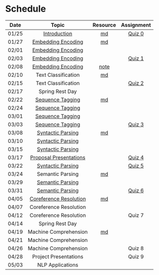 Schedule
=====

|Date | Topic | Resource | Assignment |
|:---:|:---:|:---:|:---:|
|01/25| [Introduction](https://emory.zoom.us/rec/share/xL4YqPtVdPrb_1H6FB7zs6kfKm-XIUB0QwglSpq88-ue3lQSF_s1ifYHR03lb5mP.leLwQqA3y0V_BMVL) | [md](syllabus.md) | [Quiz 0](quiz/quiz0.md) |
|01/27| [Embedding Encoding](https://emory.zoom.us/rec/share/uj8gb8LVPEpbPmey5KS-QsD4XbmSIRcRFo4YmiOvRroRibpFRGKChmASU-YUOfv7.3dIEGQ_hLL00liVR) | [md](embedding_encoding.md) |  |
|02/01| [Embedding Encoding](https://emory.zoom.us/rec/play/eKZp5HLwkKDuNW5rlzbx7B31EREkSsYrqlXzCPcSZ1ydiPg_HQUeH5bEvszHUEzEkVe2dBWpkbpFMKnq.kSqR_wby1ZRIjcRZ) |  |  |
|02/03| [Embedding Encoding](https://emory.zoom.us/rec/share/3wHSp8M_bqiITrFZJyh5Kd-kHERrBo42Spl5wFFpHi2x4vwU2uJLphS73F4RE97t.Txq1CvV5F0uARfvS) |  | [Quiz 1](quiz/quiz1.md) |
|02/08| [Embedding Encoding](https://emory.zoom.us/rec/share/oCW2sAlu9LqdJYsk0galaId0gFFwdMjwpTuVm6CVDsw9jEB9M6vYL52_Mx_RO1e7.gcse2QXzmRjIDxfB) | [note](https://drive.google.com/file/d/1yE9SzpnkH4iDFfxbMInSwoaE07IdEWwK/view?usp=sharing) |  |
|02/10| Text Classification | [md](text_classification.md) |  |
|02/15| Text Classification |  | [Quiz 2](quiz/quiz2.md) |
|02/17| Spring Rest Day |  |  |
|02/22| [Sequence Tagging](https://emory.zoom.us/rec/share/L01jwxrlLbXZmAjeQ74K9UiZqEivhIKh9qOMszElrs4acwaKTf0H4k4pNaRTKF_D.MtMdFJpLPDF4SNXf) | [md](sequence_tagging.md) |  |
|02/24| [Sequence Tagging](https://emory.zoom.us/rec/share/w6X_TJzl33o9wH4pCOOPYIGI1f5SfvUmiACscxLpuSA9vbHxGwQZsz8W9iGOFWmR.A3iDCQYvbrAJyR_E) |  |  |
|03/01| [Sequence Tagging](https://emory.zoom.us/rec/share/a5h829ujlojOEHiUNFGEdsNUOq2RmIeApkdE4j8BUq3ni1iDylJDCjIqiaZDsDP7.LmzVxietB9Pi91YA) |  |  |
|03/03| [Sequence Tagging](https://emory.zoom.us/rec/share/bfxJkFSoM4Dgz4vtETzs9L2JFt5Z6tjGUuiKflK-GQOwSb2nAKJWqtS-W7R6C55X.Uy9ukr9o5aReIPVg)  |  | [Quiz 3](quiz/quiz3.md) |
|03/08| [Syntactic Parsing](https://emory.zoom.us/rec/share/QUrjkNWi7JI1kf3-DNiC46DT0EiSIf0wAGhZnLpZ0vl7-wPcuDy34Fty5z057TEU.Ew8r_aj8bgsLubwi) | [md](syntactic_parsing.md) |  |
|03/10| [Syntactic Parsing](https://emory.zoom.us/rec/share/xNFEEHLS536aXuVxtytPaTTJuMYc6Tdj74Nmdubn6ChYOS3tVOT2U2LMSAGJiNTA.-Jtu9fuZssTRog5C) |  |  |
|03/15| [Syntactic Parsing](https://emory.zoom.us/rec/share/Tf8XzBDcO5jpWpjA95A2dXLuva8s4fMV0hOauA9OlEu1PRJiMEhZiriHg94_PrcT.Cfpru_WPyRdxM0W4?startTime=1615411357000) |  |  |
|03/17| [Proposal Presentations](https://emory.zoom.us/rec/share/QMDaMlN6ZzMIK7KRb_o_pJeszO2021K5sd1YI4Ze8jEq9FjHF3Bs_QWKSEnnSFW8.8wRK1hcPuBmKOsX7) |  | [Quiz 4](quiz/quiz4.md) |
|03/22| [Syntactic Parsing](https://emory.zoom.us/rec/share/8I1OapPppA9_JbgpZ2PhoqIMP8KZkARq95bs0TMIb8rBm_kZ4nIiivNxtLmkQNCh.PXzGLPH92lfEGw9R?startTime=1616444482000) |  | [Quiz 5](quiz/quiz5.md) |
|03/24| Semantic Parsing | [md](semantic_parsing.md) |  |
|03/29| [Semantic Parsing](https://emory.zoom.us/rec/share/h7tFjt9NdgD29Mi5SCA7ed98jqDO8NdU4r159Xu_vdVWHe4bfJpme1BZjuIAek2v.BcLErZ31gLyPT5Yf) |  |  |
|03/31| [Semantic Parsing](https://emory.zoom.us/rec/share/g5j-NZlghb18GcCuS8t_hWTk6OKTt7FB5L3mVmEbLdbk_94-OYR0K5PkcUPkaRk.uO1mLF_OXRIW0jAP?startTime) |  | [Quiz 6](quiz/quiz6.md) |
|04/05| [Coreference Resolution](https://emory.zoom.us/rec/share/SA3HuUDueUcd4HvOpKskIxmRfBSwT_oWmLy3Js71B2aLGKJeQosRkAYcKg51AGEv.ov8T0qm_tDR_yKpM) | [md](coreference_resolution.md) |  |
|04/07| Coreference Resolution |  |  |
|04/12| Coreference Resolution |  | Quiz 7 |
|04/14| Spring Rest Day |  |  |
|04/19| Machine Comprehension  | [md](machine_comprehension.md) |  |
|04/21| Machine Comprehension  |  |  |
|04/26| Machine Comprehension |  | Quiz 8 |
|04/28| Project Presentations |  | Quiz 9 |
|05/03| NLP Applications |  |  |



<!-- 
0: 2
1: 4
2: 4
3: 4
4: 4
5: 3
6: 4
7: 4
8: 4
9: 3 -->


